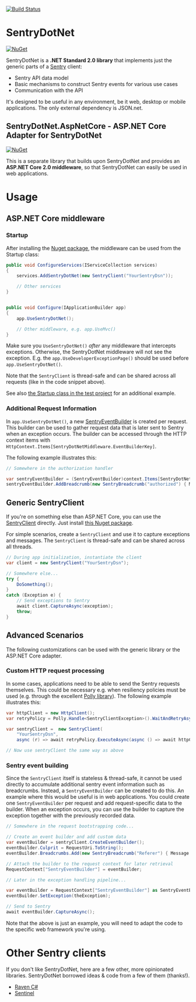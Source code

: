 
[![Build Status](https://travis-ci.org/thedmi/SentryDotNet.svg?branch=master)](https://travis-ci.org/thedmi/SentryDotNet)

# SentryDotNet

[![NuGet](https://img.shields.io/nuget/v/SentryDotNet.svg)](https://www.nuget.org/packages/SentryDotNet/)

SentryDotNet is a **.NET Standard 2.0 library** that implements just the generic parts of a [Sentry](https://sentry.io) client:

- Sentry API data model
- Basic mechanisms to construct Sentry events for various use cases
- Communication with the API

It's designed to be useful in any environment, be it web, desktop or mobile applications. The only external dependency is JSON.net.


## SentryDotNet.AspNetCore - ASP.NET Core Adapter for SentryDotNet

[![NuGet](https://img.shields.io/nuget/v/SentryDotNet.AspNetCore.svg)](https://www.nuget.org/packages/SentryDotNet.AspNetCore/)

This is a separate library that builds upon SentryDotNet and provides an **ASP.NET Core 2.0 middleware**, so that SentryDotNet can easily be used in web applications.


# Usage

## ASP.NET Core middleware

### Startup

After installing the [Nuget package](https://www.nuget.org/packages/SentryDotNet.AspNetCore), the middleware can be used from the Startup class:

```csharp
public void ConfigureServices(IServiceCollection services)
{
    services.AddSentryDotNet(new SentryClient("YourSentryDsn"));

    // Other services
}


public void Configure(IApplicationBuilder app)
{
    app.UseSentryDotNet();

    // Other middleware, e.g. app.UseMvc()
}
```

Make sure you `UseSentryDotNet()` *after* any middleware that intercepts exceptions. Otherwise, the SentryDotNet middleware will not see the exception. E.g. the `app.UseDeveloperExceptionPage()` should be used before `app.UseSentryDotNet()`.

Note that the `SentryClient` is thread-safe and can be shared across all requests (like in the code snippet above).

See also [the Startup class in the test project](SentryDotNet.AspNetCoreTestApp/Startup.cs) for an additional example.

### Additional Request Information

In `app.UseSentryDotNet()`, a new [SentryEventBuilder](SentryDotNet/SentryEventBuilder.cs) is created per request. This builder can be used to gather request data that is later sent to Sentry when an exception occurs. The builder can be accessed through the HTTP context items  with `HttpContext.Items[SentryDotNetMiddleware.EventBuilderKey]`.

The following example illustrates this:

```csharp
// Somewhere in the authorization handler

var sentryEventBuilder = (SentryEventBuilder)context.Items[SentryDotNetMiddleware.EventBuilderKey];
sentryEventBuilder.AddBreadcrumb(new SentryBreadcrumb("authorized") { Message = $"User {username} authorized"});

```


## Generic SentryClient

If you're on something else than ASP.NET Core, you can use the [SentryClient](SentryDotNet/SentryClient.cs) directly. Just install [this Nuget package](https://www.nuget.org/packages/SentryDotNet/).

For simple scenarios, create a `SentryClient` and use it to capture exceptions and messages. The `SentryClient` is thread-safe and can be shared across all threads.

```csharp
// During app initialization, instantiate the client
var client = new SentryClient("YourSentryDsn");

// Somewhere else...
try {
    DoSomething();
}
catch (Exception e) {
    // Send exceptions to Sentry
    await client.CaptureAsync(exception);
    throw;
}
```

## Advanced Scenarios

The following customizations can be used with the generic library or the ASP.NET Core adapter.

### Custom HTTP request processing

In some cases, applications need to be able to send the Sentry requests themselves. This could be necessary e.g. when resiliency policies must be used (e.g. through the excellent [Polly library](https://github.com/App-vNext/Polly)). The following example illustrates this:

```csharp
var httpClient = new HttpClient();
var retryPolicy = Polly.Handle<SentryClientException>().WaitAndRetryAsync(3, i => TimeSpan.FromSeconds(Math.Pow(2, i)));

var sentryClient =  new SentryClient(
    "YourSentryDsn",
    async (r) => await retryPolicy.ExecuteAsync(async () => await httpClient.SendAsync(r)));

// Now use sentryClient the same way as above
```

### Sentry event building

Since the `SentryClient` itself is stateless & thread-safe, it cannot be used directly to accumulate additional sentry event information such as breadcrumbs. Instead, a `SentryEventBuilder` can be created to do this. An example where this would be useful is in web applications. You could create one `SentryEventBuilder` per request and add request-specific data to the builder. When an exception occurs, you can use the builder to capture the exception together with the previously recorded data.


```csharp
// Somewhere in the request bootstrapping code...

// Create an event builder and add custom data
var eventBuilder = sentryClient.CreateEventBuilder();
eventBuilder.Culprit = RequestUri.ToString();
eventBuilder.Breadcrumbs.Add(new SentryBreadcrumb("Referer") { Message = Request.Headers.Referer });

// Attach the builder to the request context for later retrieval
RequestContext["SentryEventBuilder"] = eventBuilder;

// Later in the exception handling pipeline...

var eventBuilder = RequestContext["SentryEventBuilder"] as SentryEventBuilder;
eventBuilder.SetException(theException);

// Send to Sentry
await eventBuilder.CaptureAsync();
```

Note that the above is just an example, you will need to adapt the code to the
specific web framework you're using.


# Other Sentry clients

If you don't like SentryDotNet, here are a few other, more opinionated libraries. SentryDotNet borrowed ideas & code from a few of them (thanks!).

- [Raven C#](https://github.com/getsentry/raven-csharp)
- [Sentinel](https://github.com/PrestigeXP/Sentinel)
